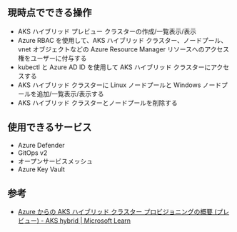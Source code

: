 ## 現時点でできる操作
-  AKS ハイブリッド プレビュー クラスターの作成/一覧表示/表示
-  Azure RBAC を使用して、AKS ハイブリッド クラスター、ノードプール、vnet オブジェクトなどの Azure Resource Manager リソースへのアクセス権をユーザーに付与する
-  kubectl と Azure AD ID を使用して AKS ハイブリッド クラスターにアクセスする
-  AKS ハイブリッド クラスターに Linux ノードプールと Windows ノードプールを追加/一覧表示/表示する
-   AKS ハイブリッド クラスターとノードプールを削除する

## 使用できるサービス
-  Azure Defender
-  GitOps v2
-  オープンサービスメッシュ
-  Azure Key Vault

## 参考
- [Azure からの AKS ハイブリッド クラスター プロビジョニングの概要 (プレビュー) - AKS hybrid | Microsoft Learn](https://learn.microsoft.com/ja-jp/azure/aks/hybrid/aks-hybrid-preview-overview)